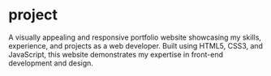 # project
A visually appealing and responsive portfolio website showcasing my skills, experience, and projects as a web developer. Built using HTML5, CSS3, and JavaScript, this website demonstrates my expertise in front-end development and design.
